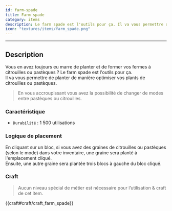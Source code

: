 ```yaml
---
id: farm-spade
title: Farm spade
category: items
description: Le farm spade est l'outils pour ça. Il va vous permettre de planter de manière optimiser vos plants de citrouilles ou pastèques.
icon: "textures/items/farm_spade.png"
---
```

___
## Description

Vous en avez toujours eu marre de planter et de former vos fermes à citrouilles ou pastèques ? Le farm spade est l'outils pour ça.  
Il va vous permettre de planter de manière optimiser vos plants de citrouilles ou pastèques.

> En vous accroupissant vous avez la possibilité de changer de modes entre pastèques ou citrouilles.

### Caractéristique

* ``Durabilité`` : 1 500 utilisations

### Logique de placement

En cliquant sur un bloc, si vous avez des graines de citrouilles ou pastèques (selon le mode) dans votre inventaire, une graine sera planté à l'emplacement cliqué.  
Ensuite, une autre graine sera plantée trois blocs à gauche du bloc cliqué.

### Craft

> Aucun niveau spécial de métier est nécessaire pour l’utilisation & craft de cet item.  

{{craft#craft/craft_farm_spade}}
